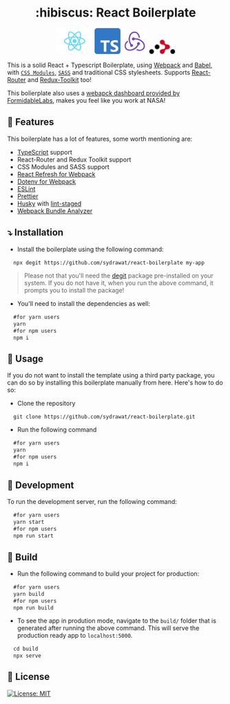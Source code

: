 <h1 align="center"> :hibiscus: React Boilerplate</h1>
<div align="center">
    <img src="./src/assets/react-logo.svg" alt="react" width="85"/>
    <img src="./src/assets/ts-logo.svg" alt="ts" width="60" />
    <img src="./src/assets/redux-logo.svg" alt="redux" width="60" />
    <img src="./src/assets/router-logo.svg" alt="react-router" width="60">
</div>

This is a solid React + Typescript Boilerplate, using [Webpack](https://webpack.js.org/) and [Babel](https://babeljs.io/), with [`CSS Modules`](https://github.com/css-modules/css-modules), [`SASS`](https://sass-lang.com/) and traditional CSS stylesheets. Supports [React-Router](https://reactrouter.com) and [Redux-Toolkit](https://redux-toolkit.js.org/) too!

This bolierplate also uses a [webapck dashboard provided by FormidableLabs](https://github.com/FormidableLabs/webpack-dashboard), makes you feel like you work at NASA!

## :star2: Features

This boilerplate has a lot of features, some worth mentioning are:

- [TypeScript](https://www.typescriptlang.org/) support
- React-Router and Redux Toolkit support
- CSS Modules and SASS support
- [React Refresh for Webpack](https://github.com/pmmmwh/react-refresh-webpack-plugin)
- [Dotenv for Webpack](https://github.com/mrsteele/dotenv-webpack)
- [ESLint](https://eslint.org/)
- [Prettier](https://prettier.io/)
- [Husky](https://github.com/typicode/husky) with [lint-staged](https://github.com/okonet/lint-staged)
- [Webpack Bundle Analyzer](https://github.com/webpack-contrib/webpack-bundle-analyzer)

## :arrow_heading_down: Installation

- Install the boilerplate using the following command:

```shell
  npx degit https://github.com/sydrawat/react-boilerplate my-app
```

> Please not that you'll need the [degit](https://www.npmjs.com/package/degit) package pre-installed on your system. If you do not have it, when you run the above command, it prompts you to install the package!

- You'll need to install the dependencies as well:

```shell
  #for yarn users
  yarn
  #for npm users
  npm i
```

## :microscope: Usage

If you do not want to install the template using a third party package, you can do so by installing this boilerplate manually from here. Here's how to do so:

- Clone the repository

```shell
  git clone https://github.com/sydrawat/react-boilerplate.git
```

- Run the following command

```shell
  #for yarn users
  yarn
  #for npm users
  npm i
```

## :construction: Development

To run the development server, run the following command:

```shell
  #for yarn users
  yarn start
  #for npm users
  npm run start
```

## :rocket: Build

- Run the following command to build your project for production:

```shell
  #for yarn users
  yarn build
  #for npm users
  npm run build
```

- To see the app in prodution mode, navigate to the `build/` folder that is generated after running the above command. This will serve the production ready app to `localhost:5000`.

```shell
  cd build
  npx serve
```

## :scroll: License

[![License: MIT](https://img.shields.io/badge/License-MIT-blue.svg)](./License)
